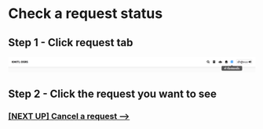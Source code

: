 # Check a request status

## Step 1 - Click request tab
![](../../img/navigation-bar/my-reqest-button.png)

## Step 2 - Click the request you want to see


### [[NEXT UP] Cancel a request -->](/client/cancel-a-request.md)
